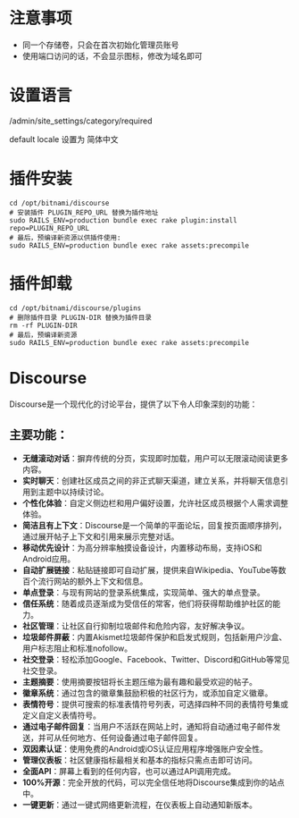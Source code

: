 # 注意事项
- 同一个存储卷，只会在首次初始化管理员账号
- 使用端口访问的话，不会显示图标，修改为域名即可

# 设置语言
/admin/site_settings/category/required

default locale 设置为 简体中文

# 插件安装
```shell
cd /opt/bitnami/discourse
# 安装插件 PLUGIN_REPO_URL 替换为插件地址
sudo RAILS_ENV=production bundle exec rake plugin:install repo=PLUGIN_REPO_URL
# 最后，预编译新资源以供插件使用:
sudo RAILS_ENV=production bundle exec rake assets:precompile
```

# 插件卸载
```shell
cd /opt/bitnami/discourse/plugins
# 删除插件目录 PLUGIN-DIR 替换为插件目录
rm -rf PLUGIN-DIR
# 最后，预编译新资源
sudo RAILS_ENV=production bundle exec rake assets:precompile
```

# Discourse

Discourse是一个现代化的讨论平台，提供了以下令人印象深刻的功能：

## 主要功能：

- **无缝滚动对话**：摒弃传统的分页，实现即时加载，用户可以无限滚动阅读更多内容。
- **实时聊天**：创建社区成员之间的非正式聊天渠道，建立关系，并将聊天信息引用到主题中以持续讨论。
- **个性化体验**：自定义侧边栏和用户偏好设置，允许社区成员根据个人需求调整体验。
- **简洁且有上下文**：Discourse是一个简单的平面论坛，回复按页面顺序排列，通过展开帖子上下文和引用来展示完整对话。
- **移动优先设计**：为高分辨率触摸设备设计，内置移动布局，支持iOS和Android应用。
- **自动扩展链接**：粘贴链接即可自动扩展，提供来自Wikipedia、YouTube等数百个流行网站的额外上下文和信息。
- **单点登录**：与现有网站的登录系统集成，实现简单、强大的单点登录。
- **信任系统**：随着成员逐渐成为受信任的常客，他们将获得帮助维护社区的能力。
- **社区管理**：让社区自行抑制垃圾邮件和危险内容，友好解决争议。
- **垃圾邮件屏蔽**：内置Akismet垃圾邮件保护和启发式规则，包括新用户沙盒、用户标志阻止和标准nofollow。
- **社交登录**：轻松添加Google、Facebook、Twitter、Discord和GitHub等常见社交登录。
- **主题摘要**：使用摘要按钮将长主题压缩为最有趣和最受欢迎的帖子。
- **徽章系统**：通过包含的徽章集鼓励积极的社区行为，或添加自定义徽章。
- **表情符号**：提供可搜索的标准表情符号列表，可选择四种不同的表情符号集或定义自定义表情符号。
- **通过电子邮件回复**：当用户不活跃在网站上时，通知将自动通过电子邮件发送，并可从任何地方、任何设备通过电子邮件回复。
- **双因素认证**：使用免费的Android或iOS认证应用程序增强账户安全性。
- **管理仪表板**：社区健康指标最相关和基本的指标只需点击即可访问。
- **全面API**：屏幕上看到的任何内容，也可以通过API调用完成。
- **100%开源**：完全开放的代码，可以完全信任地将Discourse集成到你的站点中。
- **一键更新**：通过一键式网络更新流程，在仪表板上自动通知新版本。
